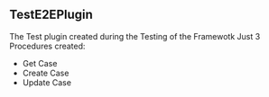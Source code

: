 ## TestE2EPlugin
The Test plugin created during the Testing of the Framewotk 
Just 3 Procedures created:
- Get Case
- Create Case
- Update Case
